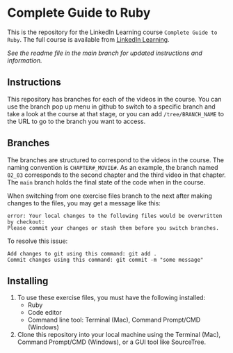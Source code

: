 # Complete Guide to Ruby
This is the repository for the LinkedIn Learning course `Complete Guide to Ruby`. The full course is available from [LinkedIn Learning][lil-course-url].

_See the readme file in the main branch for updated instructions and information._

## Instructions
This repository has branches for each of the videos in the course. You can use the branch pop up menu in github to switch to a specific branch and take a look at the course at that stage, or you can add `/tree/BRANCH_NAME` to the URL to go to the branch you want to access.

## Branches
The branches are structured to correspond to the videos in the course. The naming convention is `CHAPTER#_MOVIE#`. As an example, the branch named `02_03` corresponds to the second chapter and the third video in that chapter. 
The `main` branch holds the final state of the code when in the course.

When switching from one exercise files branch to the next after making changes to the files, you may get a message like this:

    error: Your local changes to the following files would be overwritten by checkout:
    Please commit your changes or stash them before you switch branches.

To resolve this issue:

    Add changes to git using this command: git add .
    Commit changes using this command: git commit -m "some message"

## Installing
1. To use these exercise files, you must have the following installed:
    - Ruby
    - Code editor
    - Command line tool: Terminal (Mac), Command Prompt/CMD (Windows)
2. Clone this repository into your local machine using the Terminal (Mac), Command Prompt/CMD (Windows), or a GUI tool like SourceTree.


[0]: # (Replace these placeholder URLs with actual course URLs)

[lil-course-url]: https://www.linkedin.com/learning/
[lil-thumbnail-url]: http://

